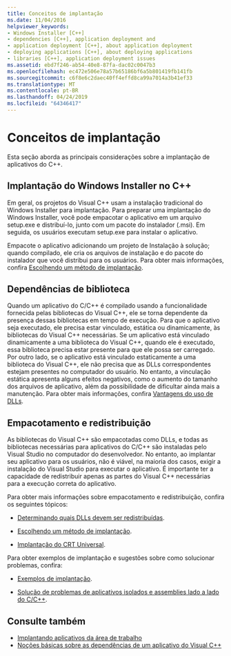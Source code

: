 ```yaml
---
title: Conceitos de implantação
ms.date: 11/04/2016
helpviewer_keywords:
- Windows Installer [C++]
- dependencies [C++], application deployment and
- application deployment [C++], about application deployment
- deploying applications [C++], about deploying applications
- libraries [C++], application deployment issues
ms.assetid: ebd7f246-ab54-40e8-87fa-dac02c0047b3
ms.openlocfilehash: ec472e506e78a57b65186bf6a5b801419fb141fb
ms.sourcegitcommit: c6f8e6c2daec40ff4effd8ca99a7014a3b41ef33
ms.translationtype: MT
ms.contentlocale: pt-BR
ms.lasthandoff: 04/24/2019
ms.locfileid: "64346417"
---
```

# <a name="deployment-concepts"></a>Conceitos de implantação

Esta seção aborda as principais considerações sobre a implantação de aplicativos do C++.

## <a name="windows-installer-deployment-in-c"></a>Implantação do Windows Installer no C++

Em geral, os projetos do Visual C++ usam a instalação tradicional do Windows Installer para implantação. Para preparar uma implantação do Windows Installer, você pode empacotar o aplicativo em um arquivo setup.exe e distribuí-lo, junto com um pacote do instalador (.msi). Em seguida, os usuários executam setup.exe para instalar o aplicativo.

Empacote o aplicativo adicionando um projeto de Instalação à solução; quando compilado, ele cria os arquivos de instalação e do pacote do instalador que você distribui para os usuários. Para obter mais informações, confira [Escolhendo um método de implantação](choosing-a-deployment-method.md).

## <a name="library-dependencies"></a>Dependências de biblioteca

Quando um aplicativo do C/C++ é compilado usando a funcionalidade fornecida pelas bibliotecas do Visual C++, ele se torna dependente da presença dessas bibliotecas em tempo de execução. Para que o aplicativo seja executado, ele precisa estar vinculado, estática ou dinamicamente, às bibliotecas do Visual C++ necessárias. Se um aplicativo está vinculado dinamicamente a uma biblioteca do Visual C++, quando ele é executado, essa biblioteca precisa estar presente para que ele possa ser carregado. Por outro lado, se o aplicativo está vinculado estaticamente a uma biblioteca do Visual C++, ele não precisa que as DLLs correspondentes estejam presentes no computador do usuário. No entanto, a vinculação estática apresenta alguns efeitos negativos, como o aumento do tamanho dos arquivos de aplicativo, além da possibilidade de dificultar ainda mais a manutenção. Para obter mais informações, confira [Vantagens do uso de DLLs](../build/dlls-in-visual-cpp.md#advantages-of-using-dlls).

## <a name="packaging-and-redistributing"></a>Empacotamento e redistribuição

As bibliotecas do Visual C++ são empacotadas como DLLs, e todas as bibliotecas necessárias para aplicativos do C/C++ são instaladas pelo Visual Studio no computador do desenvolvedor. No entanto, ao implantar seu aplicativo para os usuários, não é viável, na maioria dos casos, exigir a instalação do Visual Studio para executar o aplicativo. É importante ter a capacidade de redistribuir apenas as partes do Visual C++ necessárias para a execução correta do aplicativo.

Para obter mais informações sobre empacotamento e redistribuição, confira os seguintes tópicos:

- [Determinando quais DLLs devem ser redistribuídas](determining-which-dlls-to-redistribute.md).

- [Escolhendo um método de implantação](choosing-a-deployment-method.md).

- [Implantação do CRT Universal](universal-crt-deployment.md).

Para obter exemplos de implantação e sugestões sobre como solucionar problemas, confira:

- [Exemplos de implantação](deployment-examples.md).

- [Solução de problemas de aplicativos isolados e assemblies lado a lado do C/C++](../build/troubleshooting-c-cpp-isolated-applications-and-side-by-side-assemblies.md).

## <a name="see-also"></a>Consulte também

- [Implantando aplicativos da área de trabalho](deploying-native-desktop-applications-visual-cpp.md)
- [Noções básicas sobre as dependências de um aplicativo do Visual C++](understanding-the-dependencies-of-a-visual-cpp-application.md)
